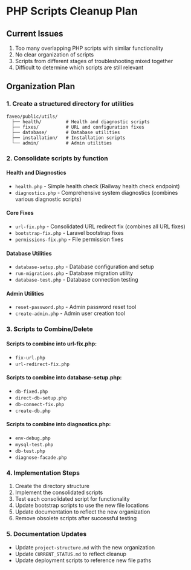 # PHP Scripts Cleanup Plan

## Current Issues
1. Too many overlapping PHP scripts with similar functionality
2. No clear organization of scripts
3. Scripts from different stages of troubleshooting mixed together
4. Difficult to determine which scripts are still relevant

## Organization Plan

### 1. Create a structured directory for utilities
```
faveo/public/utils/
  ├── health/         # Health and diagnostic scripts
  ├── fixes/          # URL and configuration fixes 
  ├── database/       # Database utilities
  ├── installation/   # Installation scripts
  └── admin/          # Admin utilities
```

### 2. Consolidate scripts by function

#### Health and Diagnostics
- `health.php` - Simple health check (Railway health check endpoint)
- `diagnostics.php` - Comprehensive system diagnostics (combines various diagnostic scripts)

#### Core Fixes
- `url-fix.php` - Consolidated URL redirect fix (combines all URL fixes)
- `bootstrap-fix.php` - Laravel bootstrap fixes
- `permissions-fix.php` - File permission fixes

#### Database Utilities
- `database-setup.php` - Database configuration and setup
- `run-migrations.php` - Database migration utility
- `database-test.php` - Database connection testing

#### Admin Utilities
- `reset-password.php` - Admin password reset tool
- `create-admin.php` - Admin user creation tool

### 3. Scripts to Combine/Delete

#### Scripts to combine into url-fix.php:
- `fix-url.php`
- `url-redirect-fix.php` 

#### Scripts to combine into database-setup.php:
- `db-fixed.php`
- `direct-db-setup.php`
- `db-connect-fix.php`
- `create-db.php`

#### Scripts to combine into diagnostics.php:
- `env-debug.php`
- `mysql-test.php`
- `db-test.php`
- `diagnose-facade.php`

### 4. Implementation Steps

1. Create the directory structure
2. Implement the consolidated scripts
3. Test each consolidated script for functionality
4. Update bootstrap scripts to use the new file locations
5. Update documentation to reflect the new organization
6. Remove obsolete scripts after successful testing

### 5. Documentation Updates

- Update `project-structure.md` with the new organization
- Update `CURRENT_STATUS.md` to reflect cleanup
- Update deployment scripts to reference new file paths 